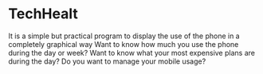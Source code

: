 # TechHealt



It is a simple but practical program to display the use of the phone in a completely graphical way
Want to know how much you use the phone during the day or week?
Want to know what your most expensive plans are during the day?
Do you want to manage your mobile usage?




